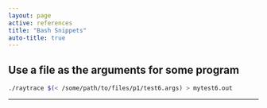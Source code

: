 ```yaml
---
layout: page
active: references
title: "Bash Snippets"
auto-title: true
---
```


## Use a file as the arguments for some program

```bash
./raytrace $(< /some/path/to/files/p1/test6.args) > mytest6.out
```

---
